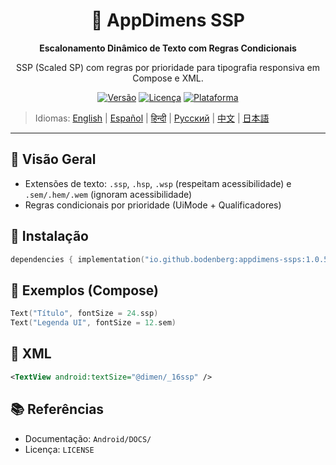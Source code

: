 <div align="center">
    <h1>📐 AppDimens SSP</h1>
    <p><strong>Escalonamento Dinâmico de Texto com Regras Condicionais</strong></p>
    <p>SSP (Scaled SP) com regras por prioridade para tipografia responsiva em Compose e XML.</p>

[![Versão](https://img.shields.io/badge/version-1.0.5-blue.svg)](https://github.com/bodenberg/appdimens/releases)
[![Licença](https://img.shields.io/badge/license-Apache%202.0-green.svg)](../../../LICENSE)
[![Plataforma](https://img.shields.io/badge/platform-Android%2021+-orange.svg)](https://developer.android.com/)
</div>

> Idiomas: [English](../../../../Android/appdimens_ssps/README.md) | [Español](../../es/Android/appdimens_ssps/README.md) | [हिन्दी](../../hi/Android/appdimens_ssps/README.md) | [Русский](../../ru/Android/appdimens_ssps/README.md) | [中文](../../zh/Android/appdimens_ssps/README.md) | [日本語](../../ja/Android/appdimens_ssps/README.md)

---

## 🎯 Visão Geral
- Extensões de texto: `.ssp`, `.hsp`, `.wsp` (respeitam acessibilidade) e `.sem/.hem/.wem` (ignoram acessibilidade)
- Regras condicionais por prioridade (UiMode + Qualificadores)

## 🚀 Instalação
```kotlin
dependencies { implementation("io.github.bodenberg:appdimens-ssps:1.0.5") }
```

## 🎨 Exemplos (Compose)
```kotlin
Text("Título", fontSize = 24.ssp)
Text("Legenda UI", fontSize = 12.sem)
```

## 📄 XML
```xml
<TextView android:textSize="@dimen/_16ssp" />
```

## 📚 Referências
- Documentação: `Android/DOCS/`
- Licença: `LICENSE`
